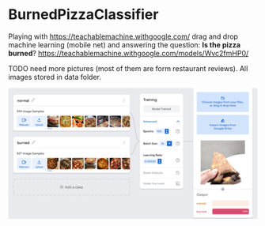 # BurnedPizzaClassifier
Playing with https://teachablemachine.withgoogle.com/ drag and drop machine learning (mobile net) and answering the question: **Is the pizza burned**?
https://teachablemachine.withgoogle.com/models/Wvc2fmHP0/

TODO need more pictures (most of them are form restaurant reviews).
All images stored in data folder.


![Alt text](pizza.jpg?raw=true "result")
